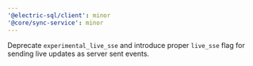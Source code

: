 ```yaml
---
'@electric-sql/client': minor
'@core/sync-service': minor
---
```


Deprecate `experimental_live_sse` and introduce proper `live_sse` flag for sending live updates as server sent events.
